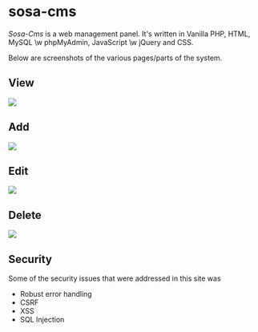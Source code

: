 # sosa-cms
_Sosa-Cms_ is a web management panel.
It's written in Vanilla PHP, HTML, MySQL \w phpMyAdmin, JavaScript \w jQuery and CSS.

Below are screenshots of the various pages/parts of the system.

## View

<img src="http://i.imgur.com/s5rYWs7.png">

## Add

<img src="http://i.imgur.com/qXIAiee.png">


## Edit

<img src="http://i.imgur.com/yyLtKTA.png">


## Delete

<img src="http://i.imgur.com/iQl1bvE.png">

## Security
Some of the security issues that were addressed in this site was

* Robust error handling
* CSRF
* XSS
* SQL Injection
